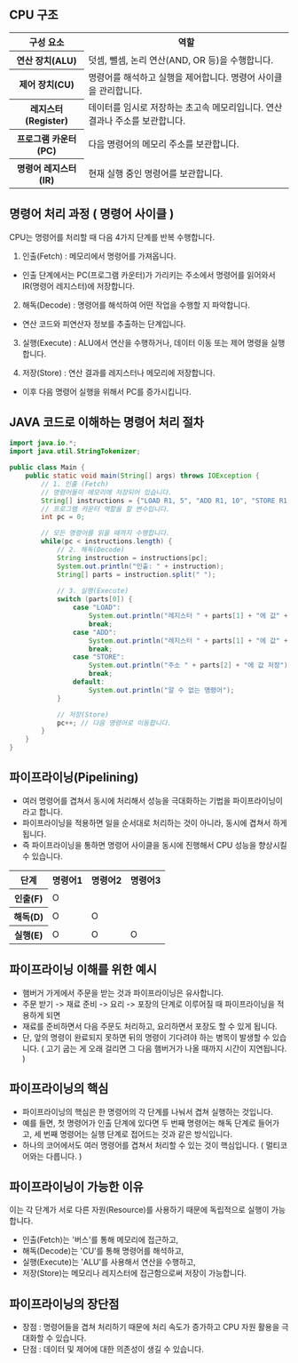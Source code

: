 CPU 구조 
--------------------------------------------------------
<table>
  <tr>
    <th>구성 요소</th>
    <th>역할</th>
  </tr>
  <tr>
    <th>연산 장치(ALU)</th>
    <td>덧셈, 뺄셈, 논리 연산(AND, OR 등)을 수행합니다.</td>
  </tr>
  <tr>
    <th>제어 장치(CU)</th>
    <td>명령어를 해석하고 실행을 제어합니다. 명령어 사이클을 관리합니다.</td>
  </tr>
  <tr>
    <th>레지스터(Register)</th>
    <td>데이터를 임시로 저장하는 초고속 메모리입니다. 연산 결과나 주소를 보관합니다.</td>
  </tr>
  <tr>
    <th>프로그램 카운터(PC)</th>
    <td>다음 명령어의 메모리 주소를 보관합니다.</td>
  </tr>
  <tr>
    <th>명령어 레지스터(IR)</th>
    <td>현재 실행 중인 명령어를 보관합니다.</td>
  </tr>
</table>

명령어 처리 과정 ( 명령어 사이클 )
--------------------------------------------------------------
CPU는 명령어를 처리할 때 다음 4가지 단계를 반복 수행합니다.
1. 인출(Fetch) : 메모리에서 명령어를 가져옵니다.
- 인출 단계에서는 PC(프로그램 카운터)가 가리키는 주소에서 명령어를 읽어와서 IR(명령어 레지스터)에 저장합니다.

2. 해독(Decode) : 명령어를 해석하여 어떤 작업을 수행할 지 파악합니다.
- 연산 코드와 피연산자 정보를 추출하는 단계입니다.

3. 실행(Execute) : ALU에서 연산을 수행하거나, 데이터 이동 또는 제어 명령을 실행합니다.
 
4. 저장(Store) : 연산 결과를 레지스터나 메모리에 저장합니다.
- 이후 다음 명령어 실행을 위해서 PC를 증가시킵니다.

JAVA 코드로 이해하는 명령어 처리 절차
----------------------------------------------------
```java
import java.io.*;
import java.util.StringTokenizer;

public class Main {
    public static void main(String[] args) throws IOException {
        // 1. 인출 (Fetch)
        // 명령어들이 메모리에 저장되어 있습니다.
        String[] instructions = {"LOAD R1, 5", "ADD R1, 10", "STORE R1, 100"};
        // 프로그램 카운터 역할을 할 변수입니다.
        int pc = 0;

        // 모든 명령어를 읽을 때까지 수행합니다.
        while(pc < instructions.length) {
            // 2. 해독(Decode)
            String instruction = instructions[pc];
            System.out.println("인출: " + instruction);
            String[] parts = instruction.split(" ");
            
            // 3. 실행(Execute)
            switch (parts[0]) {
                case "LOAD":
                    System.out.println("레지스터 " + parts[1] + "에 값" + parts[2] + " 로드");
                    break;
                case "ADD":
                    System.out.println("레지스터 " + parts[1] + "에 값" + parts[2] + " 더하기");
                    break;
                case "STORE":
                    System.out.println("주소 " + parts[2] + "에 값 저장");
                    break;
                default:
                    System.out.println("알 수 없는 명령어");
            }

            // 저장(Store)
            pc++; // 다음 명령어로 이동합니다.
        }
    }
}
```

파이프라이닝(Pipelining)
---------------------------------------------------
- 여러 명령어를 겹쳐서 동시에 처리해서 성능을 극대화하는 기법을 파이프라이닝이라고 합니다.
- 파이프라이닝을 적용하면 일을 순서대로 처리하는 것이 아니라, 동시에 겹쳐서 하게 됩니다.
- 즉 파이프라이닝을 통하면 명령어 사이클을 동시에 진행해서 CPU 성능을 향상시킬 수 있습니다.

<table>
  <tr>
    <th>단계</th>
    <th>명령어1</th>
    <th>명령어2</th>
    <th>명령어3</th>
  </tr>
  <tr>
    <th>인출(F)</th>
    <td>O</td>
    <td></td>
    <td></td>
  </tr>
  <tr>
    <th>해독(D)</th>
    <td>O</td>
    <td>O</td>
    <td></td>
  </tr>
  <tr>
    <th>실행(E)</th>
    <td>O</td>
    <td>O</td>
    <td>O</td>
  </tr>
</table>

파이프라이닝 이해를 위한 예시
----------------------------------------------
- 햄버거 가게에서 주문을 받는 것과 파이프라이닝은 유사합니다.
- 주문 받기 -> 재료 준비 -> 요리 -> 포장의 단계로 이루어질 때 파이프라이닝을 적용하게 되면
- 재료를 준비하면서 다음 주문도 처리하고, 요리하면서 포장도 할 수 있게 됩니다.
- 단, 앞의 명령이 완료되지 못하면 뒤의 명령이 기다려야 하는 병목이 발생할 수 있습니다. ( 고기 굽는 게 오래 걸리면 그 다음 햄버거가 나올 때까지 시간이 지연됩니다. )

파이프라이닝의 핵심
------------------------------------------------
- 파이프라이닝의 핵심은 한 명령어의 각 단계를 나눠서 겹쳐 실행하는 것입니다.
- 예를 들면, 첫 명령어가 인출 단계에 있다면 두 번째 명령어는 해독 단계로 들어가고, 세 번째 명령어는 실행 단계로 접어드는 것과 같은 방식입니다.
- 하나의 코어에서도 여러 명령어를 겹쳐서 처리할 수 있는 것이 핵심입니다. ( 멀티코어와는 다릅니다. )

파이프라이닝이 가능한 이유
----------------------------------
이는 각 단계가 서로 다른 자원(Resource)를 사용하기 때문에 독립적으로 실행이 가능합니다.
- 인출(Fetch)는 '버스'를 통해 메모리에 접근하고,
- 해독(Decode)는 'CU'를 통해 명령어를 해석하고,
- 실행(Execute)는 'ALU'를 사용해서 연산을 수행하고,
- 저장(Store)는 메모리나 레지스터에 접근함으로써 저장이 가능합니다.

파이프라이닝의 장단점
---------------------------------------------
- 장점 : 명령어들을 겹쳐 처리하기 때문에 처리 속도가 증가하고 CPU 자원 활용을 극대화할 수 있습니다.
- 단점 : 데이터 및 제어에 대한 의존성이 생길 수 있습니다.

